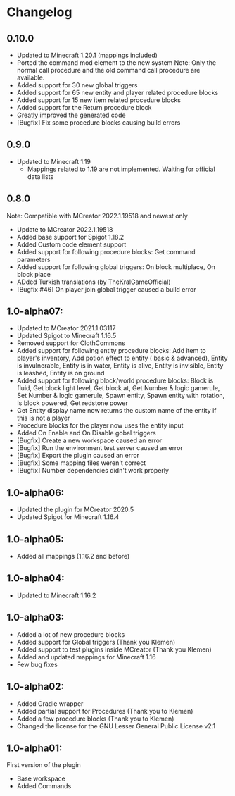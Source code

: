 # Changelog

## 0.10.0
* Updated to Minecraft 1.20.1 (mappings included)
* Ported the command mod element to the new system
  Note: Only the normal call procedure and the old command call procedure are available.
* Added support for 30 new global triggers
* Added support for 65 new entity and player related procedure blocks
* Added support for 15 new item related procedure blocks
* Added support for the Return procedure block
* Greatly improved the generated code
* [Bugfix] Fix some procedure blocks causing build errors

## 0.9.0
* Updated to Minecraft 1.19
  * Mappings related to 1.19 are not implemented. Waiting for official data lists

## 0.8.0
Note: Compatible with MCreator 2022.1.19518 and newest only
* Update to MCreator 2022.1.19518
* Added base support for Spigot 1.18.2
* Added Custom code element support
* Added support for following procedure blocks: Get command parameters
* Added support for following global triggers: On block multiplace, On block place
* ADded Turkish translations (by TheKralGameOfficial)
* [Bugfix #46] On player join global trigger caused a build error

## 1.0-alpha07:
* Updated to MCreator 2021.1.03117
* Updated Spigot to Minecraft 1.16.5
* Removed support for ClothCommons
* Added support for following entity procedure blocks: Add item to player's inventory, Add potion effect to entity (
  basic & advanced), Entity is invulnerable, Entity is in water, Entity is alive, Entity is invisible, Entity is
  leashed, Entity is on ground
* Added support for following block/world procedure blocks: Block is fluid, Get block light level, Get block at, Get
  Number & logic gamerule, Set Number & logic gamerule, Spawn entity, Spawn entity with rotation, Is block powered, Get
  redstone power
* Get Entity display name now returns the custom name of the entity if this is not a player
* Procedure blocks for the player now uses the entity input
* Added On Enable and On Disable gobal triggers
* [Bugfix] Create a new workspace caused an error
* [Bugfix] Run the environment test server caused an error
* [Bugfix] Export the plugin caused an error
* [Bugfix] Some mapping files weren't correct
* [Bugfix] Number dependencies didn't work properly

## 1.0-alpha06:
* Updated the plugin for MCreator 2020.5
* Updated Spigot for Minecraft 1.16.4

## 1.0-alpha05:
* Added all mappings (1.16.2 and before)

## 1.0-alpha04:
* Updated to Minecraft 1.16.2

## 1.0-alpha03:
* Added a lot of new procedure blocks
* Added support for Global triggers (Thank you Klemen)
* Added support to test plugins inside MCreator (Thank you Klemen)
* Added and updated mappings for Minecraft 1.16
* Few bug fixes

## 1.0-alpha02:
* Added Gradle wrapper
* Added partial support for Procedures (Thank you to Klemen)
* Added a few procedure blocks (Thank you to Klemen)
* Changed the license for the GNU Lesser General Public License v2.1

## 1.0-alpha01:
First version of the plugin
* Base workspace
* Added Commands
